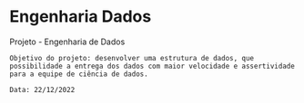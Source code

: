 # Engenharia Dados
Projeto - Engenharia de Dados

    Objetivo do projeto: desenvolver uma estrutura de dados, que possibilidade a entrega dos dados com maior velocidade e assertividade para a equipe de ciência de dados.

    Data: 22/12/2022
